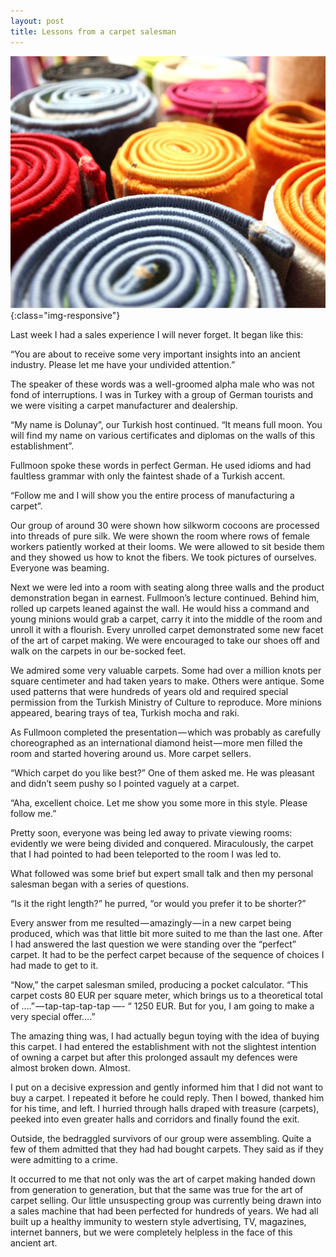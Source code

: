 ```yaml
---
layout: post
title: Lessons from a carpet salesman
---
```


!['Carpet selling'](/images/2018-06-carpets.jpeg){:class="img-responsive"}


Last week I had a sales experience I will never forget. It began like this:

“You are about to receive some very important insights into an ancient industry. Please let me have your undivided attention.”

The speaker of these words was a well-groomed alpha male who was not fond of interruptions. I was in Turkey with a group of German tourists and we were visiting a carpet manufacturer and dealership.

“My name is Dolunay”, our Turkish host continued. “It means full moon. You will find my name on various certificates and diplomas on the walls of this establishment”.

Fullmoon spoke these words in perfect German. He used idioms and had faultless grammar with only the faintest shade of a Turkish accent.

“Follow me and I will show you the entire process of manufacturing a carpet”.

Our group of around 30 were shown how silkworm cocoons are processed into threads of pure silk. We were shown the room where rows of female workers patiently worked at their looms. We were allowed to sit beside them and they showed us how to knot the fibers. We took pictures of ourselves. Everyone was beaming.

Next we were led into a room with seating along three walls and the product demonstration began in earnest. Fullmoon’s lecture continued. Behind him, rolled up carpets leaned against the wall. He would hiss a command and young minions would grab a carpet, carry it into the middle of the room and unroll it with a flourish. Every unrolled carpet demonstrated some new facet of the art of carpet making. We were encouraged to take our shoes off and walk on the carpets in our be-socked feet.

We admired some very valuable carpets. Some had over a million knots per square centimeter and had taken years to make. Others were antique. Some used patterns that were hundreds of years old and required special permission from the Turkish Ministry of Culture to reproduce. More minions appeared, bearing trays of tea, Turkish mocha and raki.

As Fullmoon completed the presentation — which was probably as carefully choreographed as an international diamond heist — more men filled the room and started hovering around us. More carpet sellers.

“Which carpet do you like best?” One of them asked me. He was pleasant and didn’t seem pushy so I pointed vaguely at a carpet.

“Aha, excellent choice. Let me show you some more in this style. Please follow me.”

Pretty soon, everyone was being led away to private viewing rooms: evidently we were being divided and conquered. Miraculously, the carpet that I had pointed to had been teleported to the room I was led to.

What followed was some brief but expert small talk and then my personal salesman began with a series of questions.

“Is it the right length?” he purred, “or would you prefer it to be shorter?”

Every answer from me resulted — amazingly — in a new carpet being produced, which was that little bit more suited to me than the last one. After I had answered the last question we were standing over the “perfect” carpet. It had to be the perfect carpet because of the sequence of choices I had made to get to it.

“Now,” the carpet salesman smiled, producing a pocket calculator. “This carpet costs 80 EUR per square meter, which brings us to a theoretical total of ….” — tap-tap-tap-tap —- “ 1250 EUR. But for you, I am going to make a very special offer….”

The amazing thing was, I had actually begun toying with the idea of buying this carpet. I had entered the establishment with not the slightest intention of owning a carpet but after this prolonged assault my defences were almost broken down. Almost.

I put on a decisive expression and gently informed him that I did not want to buy a carpet. I repeated it before he could reply. Then I bowed, thanked him for his time, and left. I hurried through halls draped with treasure (carpets), peeked into even greater halls and corridors and finally found the exit.

Outside, the bedraggled survivors of our group were assembling. Quite a few of them admitted that they had had bought carpets. They said as if they were admitting to a crime.

It occurred to me that not only was the art of carpet making handed down from generation to generation, but that the same was true for the art of carpet selling. Our little unsuspecting group was currently being drawn into a sales machine that had been perfected for hundreds of years. We had all built up a healthy immunity to western style advertising, TV, magazines, internet banners, but we were completely helpless in the face of this ancient art.
